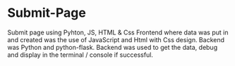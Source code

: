 # Submit-Page
Submit page using Pyhton, JS, HTML &amp; Css
Frontend where data was put in and created was the use of JavaScript and Html with Css design.
Backend was Python and python-flask.
Backend was used to get the data, debug and display in the terminal / console if successful.
